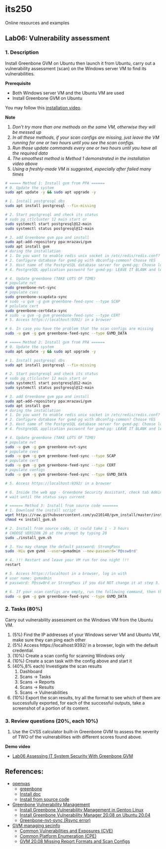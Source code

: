 # its250
Online resources and examples

## Lab06: Vulnerability assessment

### 1. Description
Install Greenbone GVM on Ubuntu then launch it from Ubuntu, carry out a vulnerability assessment (scan) on the Windows server VM to find its vulnerabilities.

**Prerequisite**

* Both Windows server VM and the Ubuntu VM are used
* Install Greenbone GVM on Ubuntu

You may follow this [installation video](https://youtu.be/oq3rhIjrnGM).

**Note**

1. *Don't try more than one methods on the same VM, otherwise they will be messed up*
2. *In all these methods, if your scan configs are missing, just leave the VM running for one or two hours until you see the scan configs.*
3. *Run those update commands every one or two hours until you have all the required data*
4. *The smoothest method is Method 1 demonstrated in the installation video above*
5. *Using a freshly-made VM is suggested, especially after failed many times*

```bash
# ===== Method 1: Install gvm from PPA ======
# 0. Update the system
sudo apt update -y && sudo apt upgrade -y

# 1. Install postgresql dbs
sudo apt install postgresql --fix-missing

# 2. Start postgresql and check its status
# sudo pg_ctlcluster 12 main start or
sudo systemctl start postgresql@12-main
sudo systemctl status postgresql@12-main

# 3. add Greenbone gvm ppa and install
sudo apt-add-repository ppa:mrazavi/gvm
sudo apt install gvm
# during the installation
# 1. Do you want to enable redis unix socket in /etc/redis/redis.conf? Choose YES
# 2. Configure database for gvmd-pg with dbconfig-common? Choose YES
# 3. Host name of the PostgreSQL database server for gvmd-pg: Choose localhost
# 4. PostgreSQL application password for gvmd-pg: LEAVE IT BLANK and let it to be generated randomly.

# 4. Update greenbone (TAKE LOTS OF TIME)
# populate nvt
sudo greenbone-nvt-sync
# populate cves 
sudo greenbone-scapdata-sync 
# sudo -u gvm -g gvm greenbone-feed-sync --type SCAP
# polulate cert
sudo greenbone-certdata-sync 
# sudo -u gvm -g gvm greenbone-feed-sync --type CERT
# 5. Access https://localhost:9392/ in a browser

# 6. In case you have the problem that the scan configs are missing
sudo -u gvm -g gvm greenbone-feed-sync --type GVMD_DATA

# ===== Method 2: Install gvm from PPA ======
# 0. Update the system
sudo apt update -y && sudo apt upgrade -y

# 1. Install postgresql dbs
sudo apt install postgresql --fix-missing

# 2. Start postgresql and check its status
# sudo pg_ctlcluster 12 main start or
sudo systemctl start postgresql@12-main
sudo systemctl status postgresql@12-main

# 3. add Greenbone gvm ppa and install
sudo apt-add-repository ppa:mrazavi/gvm
sudo apt install gvm
# during the installation
# 1. Do you want to enable redis unix socket in /etc/redis/redis.conf? Choose YES
# 2. Configure database for gvmd-pg with dbconfig-common? Choose YES
# 3. Host name of the PostgreSQL database server for gvmd-pg: Choose localhost
# 4. PostgreSQL application password for gvmd-pg: LEAVE IT BLANK and let it to be generated randomly.

# 4. Update greenbone (TAKE LOTS OF TIME)
# populate nvt
sudo -u gvm -g gvm greenbone-nvt-sync
# populate cves 
sudo -u gvm -g gvm greenbone-feed-sync --type SCAP
# populate cert
sudo -u gvm -g gvm greenbone-feed-sync --type CERT
# populate configs
sudo -u gvm -g gvm greenbone-feed-sync --type GVMD_DATA

# 5. Access https://localhost:9392/ in a browser

# 6. Inside the web app - Greenbone Security Assistant, check tab Administration -> Feed status
# wait until the status says current

# ====== Method 3: Install from source code =======
# 1. Download the install script
wget https://raw.githubusercontent.com/yu210148/gvm_install/master/install_gvm.sh
chmod +x install_gvm.sh

# 2. Install from source code, it could take 1 - 3 hours
# CHOOSE VERSION 20 at the prompt by typing 20
sudo ./install_gvm.sh 

# 3. You may change the default password: StrongPass
sudo -Hiu gvm gvmd --user=gvmadmin --new-password='P@ssw0rd'

# 4. !!! Restart and leave your VM run for one night !!!
restart

# 5. Access https://localhost in a browser, log in with 
# user name: gvmadmin 
# password: P@ssw0rd or StrongPass if you did NOT change it at step 3.

# 6. If your scan configs are empty, run the following command, then they should be populated
sudo -u gvm -g gvm greenbone-feed-sync --type GVMD_DATA
```


### 2. Tasks (80%)
Carry out vulnerability assessment on the Windows VM from the Ubuntu VM.

1. (5%) Find the IP addresses of your Windows server VM and Ubuntu VM, make sure they can ping each other
2. (5%) Access https://localhost:9392/ in a browser, login with the default credential.
3. (10%) Create a scan config for scanning Windows only
4. (10%) Create a scan task with the config above and start it
5. (40%,8% each) Investigate the scan results
   1. Dashboard
   2. Scans -> Tasks
   3. Scans -> Reports
   4. Scans -> Results
   5. Scans -> Vulnerabilities
6. (10%) Export the scan results, try all the format to see which of them are successfully exported, for each of the successful outputs, take a screenshot of a portion of its content.

### 3. Review questions (20%, each 10%)
1. Use the CVSS calculator built-in Greenbone GVM to assess the severity of TWO of the vulnerabilities with different scores found above.

**Demo video**

* [Lab06 Assessing IT System Security With Greenbone GVM](https://youtu.be/erP3_jmbbhY)

## References:
* [openvas](https://www.openvas.org/)
  * [greenbone](https://github.com/greenbone)
  * [Install doc](https://github.com/greenbone/gvmd/blob/master/INSTALL.md)
  * [Install from source code](https://github.com/yu210148/gvm_install)
* [Greenbone Vulnerability Management](https://launchpad.net/~mrazavi/+archive/ubuntu/gvm)
  * [Install Greenbone Vulnerability Management in Gentoo Linux](https://wiki.gentoo.org/wiki/Greenbone_Vulnerability_Management)
  * [Install Greenbone Vulnerability Manager 20.08 on Ubuntu 20.04](https://www.mikeslab.net/install-greenbone-vulnerability-manager-20-08-on-ubuntu-20-04/)
  * [Greenbone-nvt-sync (Rsync error)](https://community.greenbone.net/t/greenbone-nvt-sync-rsync-error/5388/12)
* [GVM managing secinfo](https://docs.greenbone.net/GSM-Manual/gos-5/en/managing-secinfo.html)
  * [Common Vulnerabilities and Exposures (CVE)](https://en.wikipedia.org/wiki/Common_Vulnerabilities_and_Exposures)
  * [Common Platform Enumeration (CPE)](https://en.wikipedia.org/wiki/Common_Platform_Enumeration)
  * [GVM 20.08 Missing Report Formats and Scan Configs](https://community.greenbone.net/t/gvm-20-08-missing-report-formats-and-scan-configs/6397)

